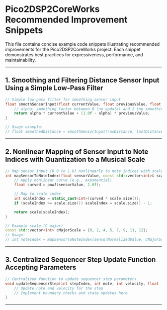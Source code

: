 # Pico2DSP2CoreWorks Recommended Improvement Snippets

This file contains concise example code snippets illustrating recommended improvements for the Pico2DSP2CoreWorks project. Each snippet demonstrates best practices for expressiveness, performance, and maintainability.

---

## 1. Smoothing and Filtering Distance Sensor Input Using a Simple Low-Pass Filter

```cpp
// Simple low-pass filter for smoothing sensor input
float smoothSensorInput(float currentValue, float previousValue, float alpha = 0.1f) {
    // alpha: smoothing factor between 0 (no update) and 1 (no smoothing)
    return alpha * currentValue + (1.0f - alpha) * previousValue;
}

// Usage example:
// float smoothedDistance = smoothSensorInput(rawDistance, lastDistance);
```

---

## 2. Nonlinear Mapping of Sensor Input to Note Indices with Quantization to a Musical Scale

```cpp
// Map sensor input (0.0 to 1.0) nonlinearly to note indices with scale quantization
int mapSensorToNoteIndex(float sensorValue, const std::vector<int>& scale) {
    // Apply nonlinear curve (e.g., exponential)
    float curved = powf(sensorValue, 2.0f);

    // Map to scale index
    int scaleIndex = static_cast<int>(curved * scale.size());
    if (scaleIndex >= scale.size()) scaleIndex = scale.size() - 1;

    return scale[scaleIndex];
}

// Example scale (C major)
const std::vector<int> cMajorScale = {0, 2, 4, 5, 7, 9, 11, 12};
// Usage:
// int noteIndex = mapSensorToNoteIndex(sensorNormalizedValue, cMajorScale);
```

---

## 3. Centralized Sequencer Step Update Function Accepting Parameters

```cpp
// Centralized function to update sequencer step parameters
void updateSequencerStep(int stepIndex, int note, int velocity, float filterFreq) {
    // Update note and velocity for the step
    // Implement boundary checks and state updates here
}
```

---